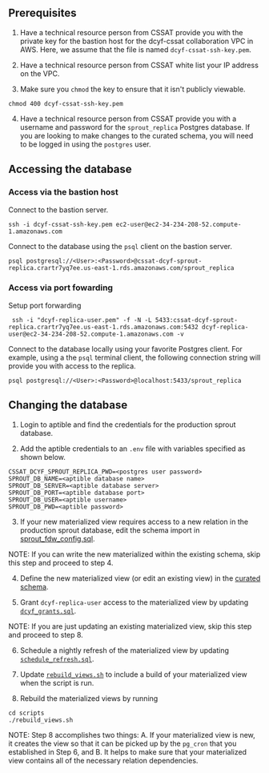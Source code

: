 ## Prerequisites

1. Have a technical resource person from CSSAT provide you with the private key for the bastion host for the dcyf-cssat collaboration VPC in AWS. Here, we assume that the file is named `dcyf-cssat-ssh-key.pem`.

2. Have a technical resource person from CSSAT white list your IP address on the VPC. 

3. Make sure you `chmod` the key to ensure that it isn't publicly viewable. 

```
chmod 400 dcyf-cssat-ssh-key.pem
```

4. Have a technical resource person from CSSAT provide you with a username and password for the `sprout_replica` Postgres database. If you are looking to make changes to the curated schema, you will need to be logged in using the `postgres` user. 


## Accessing the database 

### Access via the bastion host

Connect to the bastion server. 

```
ssh -i dcyf-cssat-ssh-key.pem ec2-user@ec2-34-234-208-52.compute-1.amazonaws.com
```

Connect to the database using the `psql` client on the bastion server. 

```
psql postgresql://<User>:<Password>@cssat-dcyf-sprout-replica.crartr7yq7ee.us-east-1.rds.amazonaws.com/sprout_replica
```

### Access via port fowarding
 
 Setup port forwarding

```
 ssh -i "dcyf-replica-user.pem" -f -N -L 5433:cssat-dcyf-sprout-replica.crartr7yq7ee.us-east-1.rds.amazonaws.com:5432 dcyf-replica-user@ec2-34-234-208-52.compute-1.amazonaws.com -v
```

Connect to the database locally using your favorite Postgres client. For example, using a the `psql` terminal client, the following connection string will provide you with access to the replica. 

```
psql postgresql://<User>:<Password>@localhost:5433/sprout_replica
```

## Changing the database

1. Login to aptible and find the credentials for the production sprout database. 

2. Add the aptible credentials to an `.env` file with variables specified as shown below. 

```
CSSAT_DCYF_SPROUT_REPLICA_PWD=<postgres user password>
SPROUT_DB_NAME=<aptible database name>
SPROUT_DB_SERVER=<aptible database server>
SPROUT_DB_PORT=<aptible database port>
SPROUT_DB_USER=<aptible username>
SPROUT_DB_PWD=<aptible password>
```

3. If your new materialized view requires access to a new relation in the production sprout database, edit the schema import in [sprout_fdw_config.sql](schema/sprout/sprout_fdw_config.sql). 

NOTE: If you can write the new materialized within the existing schema, skip this step and proceed to step 4. 

4. Define the new materialized view (or edit an existing view) in the [curated schema](schema/curated).

5. Grant `dcyf-replica-user` access to the materialized view by updating [`dcyf_grants.sql`](scripts/dcyf_grants.sql).

NOTE: If you are just updating an existing materialized view, skip this step and proceed to step 8. 

6. Schedule a nightly refresh of the materialized view by updating [`schedule_refresh.sql`](scripts/schedule_refresh.sql).

7. Update [`rebuild_views.sh`](scripts/rebuild_views.sh) to include a build of your materialized view when the script is run. 

8. Rebuild the materialized views by running 

```
cd scripts
./rebuild_views.sh
```

NOTE: Step 8 accomplishes two things: A. If your materialized view is new, it creates the view so that it can be picked up by the `pg_cron` that you established in Step 6, and B. It helps to make sure that your materialized view contains all of the necessary relation dependencies. 
